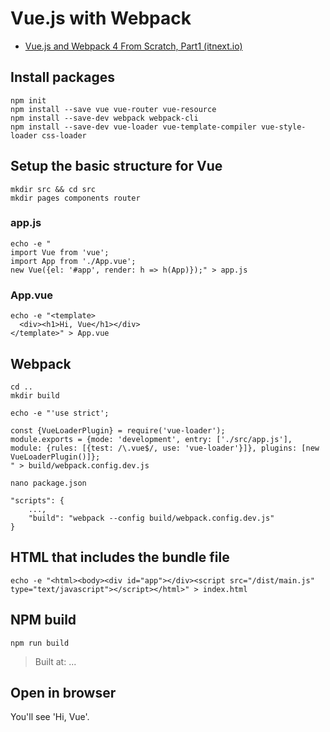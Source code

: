 # Vue.js with Webpack

* [Vue.js and Webpack 4 From Scratch, Part1 (itnext.io)](https://itnext.io/vuejs-and-webpack-4-from-scratch-part-1-94c9c28a534a)

## Install packages

```shell
npm init
npm install --save vue vue-router vue-resource
npm install --save-dev webpack webpack-cli
npm install --save-dev vue-loader vue-template-compiler vue-style-loader css-loader
```


## Setup the basic structure for Vue

```shell
mkdir src && cd src
mkdir pages components router
```

### app.js

```shell
echo -e "
import Vue from 'vue';
import App from './App.vue';
new Vue({el: '#app', render: h => h(App)});" > app.js
```

### App.vue

```shell
echo -e "<template>
  <div><h1>Hi, Vue</h1></div>
</template>" > App.vue
```

## Webpack

```shell
cd ..
mkdir build
```

```shell
echo -e "'use strict';

const {VueLoaderPlugin} = require('vue-loader');
module.exports = {mode: 'development', entry: ['./src/app.js'], module: {rules: [{test: /\.vue$/, use: 'vue-loader'}]}, plugins: [new VueLoaderPlugin()]};
" > build/webpack.config.dev.js
```

```shell
nano package.json
```

```
"scripts": {
	...,
	"build": "webpack --config build/webpack.config.dev.js"
}
```

## HTML that includes the bundle file

```shell
echo -e "<html><body><div id="app"></div><script src="/dist/main.js" type="text/javascript"></script></html>" > index.html
```

## NPM build

```shell
npm run build
```
> Built at: ...

## Open in browser

You'll see 'Hi, Vue'.
